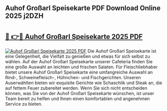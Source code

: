 ## Auhof Großarl Speisekarte PDF Download Online 2025 j2DZH

# <h2><a href="http://gc9xpt.nevu.top/?p=Auhof+Gro%c3%9farl+Speisekarte">🔗 👉🔴 Auhof Großarl Speisekarte 2025 PDF</a></h2>

[![Auhof Großarl Speisekarte 2025 PDF](https://i.imgur.com/dBaPXMq.png)](http://gc9xpt.nevu.top/?p=Auhof+Gro%c3%9farl+Speisekarte)
Die Auhof Großarl Speisekarte ist eine Gelegenheit, die Vielfalt zu genießen und etwas für sich selbst zu wählen. Auf der Auhof Großarl Speisekarte unserer Cafeteria finden Sie eine große Auswahl an leichten und frischen Salaten. Für Fleischliebhaber bietet unsere Auhof Großarl Speisekarte eine umfangreiche Auswahl an Rind-, Schweinefleisch-, Hühnchen- und Fischgerichten. Unseren Auserwählten bieten wir exquisite Gerichte wie Schaschlik und Steak an, die auf fettem Feuer zubereitet werden. Wenn Sie sich nicht entscheiden können, was Sie von der Auhof Großarl Speisekarte wünschen, ist unser Team bereit zu helfen und Ihnen einen komfortablen und angenehmen Service zu bieten.
